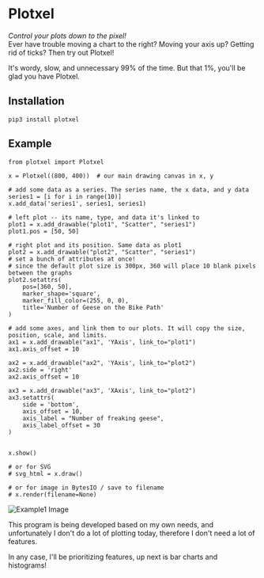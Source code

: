 # Plotxel

*Control your plots down to the pixel!*  
Ever have trouble moving a chart to the right? Moving your axis up? Getting rid of ticks? Then try out Plotxel!

It's wordy, slow, and unnecessary 99% of the time. But that 1%, you'll be glad you have Plotxel.

## Installation

    pip3 install plotxel
    
## Example

    from plotxel import Plotxel
    
    x = Plotxel((800, 400))  # our main drawing canvas in x, y
    
    # add some data as a series. The series name, the x data, and y data
    series1 = [i for i in range(10)]
    x.add_data('series1', series1, series1)
   
    # left plot -- its name, type, and data it's linked to
    plot1 = x.add_drawable("plot1", "Scatter", "series1")
    plot1.pos = [50, 50]
    
    # right plot and its position. Same data as plot1
    plot2 = x.add_drawable("plot2", "Scatter", "series1")
    # set a bunch of attributes at once! 
    # since the default plot size is 300px, 360 will place 10 blank pixels between the graphs
    plot2.setattrs(
        pos=[360, 50],
        marker_shape='square',
        marker_fill_color=(255, 0, 0),
        title='Number of Geese on the Bike Path'
    )
    
    # add some axes, and link them to our plots. It will copy the size, position, scale, and limits.
    ax1 = x.add_drawable("ax1", 'YAxis', link_to="plot1")
    ax1.axis_offset = 10
    
    ax2 = x.add_drawable("ax2", 'YAxis', link_to="plot2")
    ax2.side = 'right'
    ax2.axis_offset = 10
    
    ax3 = x.add_drawable("ax3", 'XAxis', link_to="plot2")
    ax3.setattrs(
        side = 'bottom',
        axis_offset = 10,
        axis_label = "Number of freaking geese",
        axis_label_offset = 30
    )
    
    
    x.show()
    
    # or for SVG
    # svg_html = x.draw()
    
    # or for image in BytesIO / save to filename
    # x.render(filename=None)
    

![Example1 Image](https://github.com/danhitchcock/plotxel/wiki/example1.png)
    
This program is being developed based on my own needs, and unfortunately I don't do a lot of plotting today, therefore I don't need a lot of features.

In any case, I'll be prioritizing features, up next is bar charts and histograms! 
